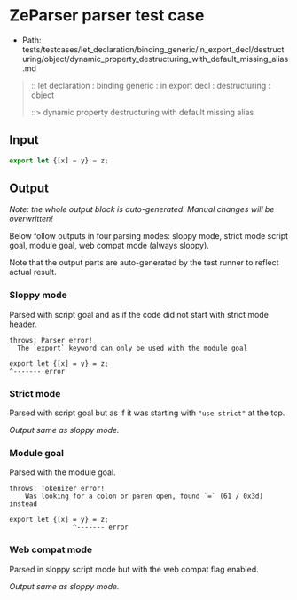 # ZeParser parser test case

- Path: tests/testcases/let_declaration/binding_generic/in_export_decl/destructuring/object/dynamic_property_destructuring_with_default_missing_alias.md

> :: let declaration : binding generic : in export decl : destructuring : object
>
> ::> dynamic property destructuring with default missing alias

## Input

`````js
export let {[x] = y} = z;
`````

## Output

_Note: the whole output block is auto-generated. Manual changes will be overwritten!_

Below follow outputs in four parsing modes: sloppy mode, strict mode script goal, module goal, web compat mode (always sloppy).

Note that the output parts are auto-generated by the test runner to reflect actual result.

### Sloppy mode

Parsed with script goal and as if the code did not start with strict mode header.

`````
throws: Parser error!
  The `export` keyword can only be used with the module goal

export let {[x] = y} = z;
^------- error
`````

### Strict mode

Parsed with script goal but as if it was starting with `"use strict"` at the top.

_Output same as sloppy mode._

### Module goal

Parsed with the module goal.

`````
throws: Tokenizer error!
    Was looking for a colon or paren open, found `=` (61 / 0x3d) instead

export let {[x] = y} = z;
                ^------- error
`````


### Web compat mode

Parsed in sloppy script mode but with the web compat flag enabled.

_Output same as sloppy mode._
